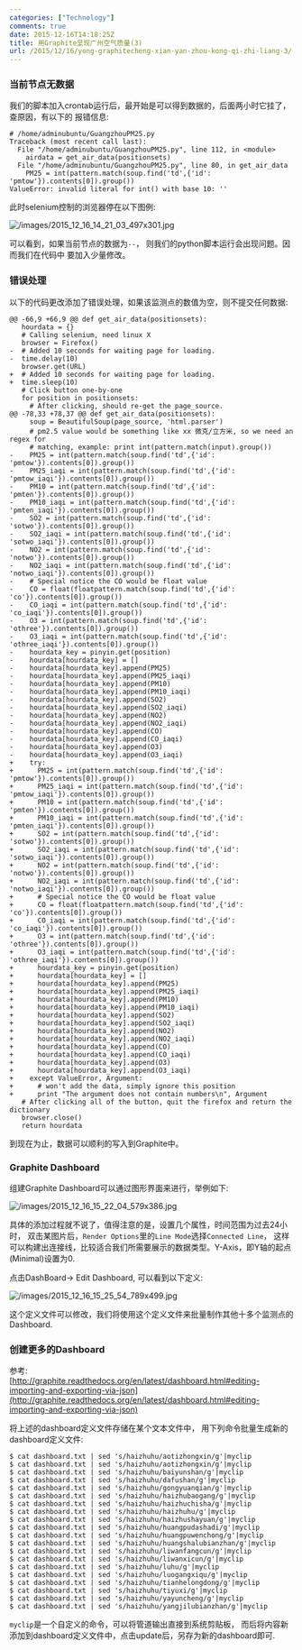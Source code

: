 ```yaml
---
categories: ["Technology"]
comments: true
date: 2015-12-16T14:18:25Z
title: 用Graphite呈现广州空气质量(3)
url: /2015/12/16/yong-graphitecheng-xian-yan-zhou-kong-qi-zhi-liang-3/
---
```


### 当前节点无数据
我们的脚本加入crontab运行后，最开始是可以得到数据的，后面两小时它挂了，查原因，有以下的
报错信息:    

```
# /home/adminubuntu/GuangzhouPM25.py 
Traceback (most recent call last):
  File "/home/adminubuntu/GuangzhouPM25.py", line 112, in <module>
    airdata = get_air_data(positionsets)
  File "/home/adminubuntu/GuangzhouPM25.py", line 80, in get_air_data
    PM25 = int(pattern.match(soup.find('td',{'id': 'pmtow'}).contents[0]).group())
ValueError: invalid literal for int() with base 10: ''
```
此时selenium控制的浏览器停在以下图例:    

![/images/2015_12_16_14_21_03_497x301.jpg](/images/2015_12_16_14_21_03_497x301.jpg)    

可以看到，如果当前节点的数据为`--`， 则我们的python脚本运行会出现问题。因而我们在代码中
要加入少量修改。  
### 错误处理
以下的代码更改添加了错误处理，如果该监测点的数值为空，则不提交任何数据:    

```
@@ -66,9 +66,9 @@ def get_air_data(positionsets):
   hourdata = {}
   # Calling selenium, need linux X
   browser = Firefox()
-  # Added 10 seconds for waiting page for loading.
-  time.delay(10)
   browser.get(URL)
+  # Added 10 seconds for waiting page for loading.
+  time.sleep(10)
   # Click button one-by-one
   for position in positionsets:
     # After clicking, should re-get the page_source.
@@ -78,33 +78,37 @@ def get_air_data(positionsets):
     soup = BeautifulSoup(page_source, 'html.parser')
     # pm2.5 value would be something like xx 微克/立方米, so we need an regex for
     # matching, example: print int(pattern.match(input).group())
-    PM25 = int(pattern.match(soup.find('td',{'id': 'pmtow'}).contents[0]).group())
-    PM25_iaqi = int(pattern.match(soup.find('td',{'id': 'pmtow_iaqi'}).contents[0]).group())
-    PM10 = int(pattern.match(soup.find('td',{'id': 'pmten'}).contents[0]).group())
-    PM10_iaqi = int(pattern.match(soup.find('td',{'id': 'pmten_iaqi'}).contents[0]).group())
-    SO2 = int(pattern.match(soup.find('td',{'id': 'sotwo'}).contents[0]).group())
-    SO2_iaqi = int(pattern.match(soup.find('td',{'id': 'sotwo_iaqi'}).contents[0]).group())
-    NO2 = int(pattern.match(soup.find('td',{'id': 'notwo'}).contents[0]).group())
-    NO2_iaqi = int(pattern.match(soup.find('td',{'id': 'notwo_iaqi'}).contents[0]).group())
-    # Special notice the CO would be float value
-    CO = float(floatpattern.match(soup.find('td',{'id': 'co'}).contents[0]).group())
-    CO_iaqi = int(pattern.match(soup.find('td',{'id': 'co_iaqi'}).contents[0]).group())
-    O3 = int(pattern.match(soup.find('td',{'id': 'othree'}).contents[0]).group())
-    O3_iaqi = int(pattern.match(soup.find('td',{'id': 'othree_iaqi'}).contents[0]).group())
-    hourdata_key = pinyin.get(position)
-    hourdata[hourdata_key] = []
-    hourdata[hourdata_key].append(PM25)
-    hourdata[hourdata_key].append(PM25_iaqi)
-    hourdata[hourdata_key].append(PM10)
-    hourdata[hourdata_key].append(PM10_iaqi)
-    hourdata[hourdata_key].append(SO2)
-    hourdata[hourdata_key].append(SO2_iaqi)
-    hourdata[hourdata_key].append(NO2)
-    hourdata[hourdata_key].append(NO2_iaqi)
-    hourdata[hourdata_key].append(CO)
-    hourdata[hourdata_key].append(CO_iaqi)
-    hourdata[hourdata_key].append(O3)
-    hourdata[hourdata_key].append(O3_iaqi)
+    try:
+      PM25 = int(pattern.match(soup.find('td',{'id': 'pmtow'}).contents[0]).group())
+      PM25_iaqi = int(pattern.match(soup.find('td',{'id': 'pmtow_iaqi'}).contents[0]).group())
+      PM10 = int(pattern.match(soup.find('td',{'id': 'pmten'}).contents[0]).group())
+      PM10_iaqi = int(pattern.match(soup.find('td',{'id': 'pmten_iaqi'}).contents[0]).group())
+      SO2 = int(pattern.match(soup.find('td',{'id': 'sotwo'}).contents[0]).group())
+      SO2_iaqi = int(pattern.match(soup.find('td',{'id': 'sotwo_iaqi'}).contents[0]).group())
+      NO2 = int(pattern.match(soup.find('td',{'id': 'notwo'}).contents[0]).group())
+      NO2_iaqi = int(pattern.match(soup.find('td',{'id': 'notwo_iaqi'}).contents[0]).group())
+      # Special notice the CO would be float value
+      CO = float(floatpattern.match(soup.find('td',{'id': 'co'}).contents[0]).group())
+      CO_iaqi = int(pattern.match(soup.find('td',{'id': 'co_iaqi'}).contents[0]).group())
+      O3 = int(pattern.match(soup.find('td',{'id': 'othree'}).contents[0]).group())
+      O3_iaqi = int(pattern.match(soup.find('td',{'id': 'othree_iaqi'}).contents[0]).group())
+      hourdata_key = pinyin.get(position)
+      hourdata[hourdata_key] = []
+      hourdata[hourdata_key].append(PM25)
+      hourdata[hourdata_key].append(PM25_iaqi)
+      hourdata[hourdata_key].append(PM10)
+      hourdata[hourdata_key].append(PM10_iaqi)
+      hourdata[hourdata_key].append(SO2)
+      hourdata[hourdata_key].append(SO2_iaqi)
+      hourdata[hourdata_key].append(NO2)
+      hourdata[hourdata_key].append(NO2_iaqi)
+      hourdata[hourdata_key].append(CO)
+      hourdata[hourdata_key].append(CO_iaqi)
+      hourdata[hourdata_key].append(O3)
+      hourdata[hourdata_key].append(O3_iaqi)
+    except ValueError, Argument:
+      # won't add the data, simply ignore this position
+      print "The argument does not contain numbers\n", Argument
   # After clicking all of the button, quit the firefox and return the dictionary
   browser.close()
   return hourdata
```
到现在为止，数据可以顺利的写入到Graphite中。    

### Graphite Dashboard
组建Graphite Dashboard可以通过图形界面来进行，举例如下:    

![/images/2015_12_16_15_22_04_579x386.jpg](/images/2015_12_16_15_22_04_579x386.jpg)    

具体的添加过程就不说了，值得注意的是，设置几个属性，时间范围为过去24小时，
双击某图片后，`Render Options`里的`Line Mode`选择`Connected Line`， 
这样可以构建出连接线，比较适合我们所需要展示的数据类型。Y-Axis，即Y轴的起点(Minimal)设置为0.   

点击DashBoard-> Edit Dashboard, 可以看到以下定义:    

![/images/2015_12_16_15_25_54_789x499.jpg](/images/2015_12_16_15_25_54_789x499.jpg)    

这个定义文件可以修改，我们将使用这个定义文件来批量制作其他十多个监测点的Dashboard.    

### 创建更多的Dashboard
参考:     
[http://graphite.readthedocs.org/en/latest/dashboard.html#editing-importing-and-exporting-via-json](http://graphite.readthedocs.org/en/latest/dashboard.html#editing-importing-and-exporting-via-json)    

将上述的dashboard定义文件存储在某个文本文件中，
用下列命令批量生成新的dashboard定义文件:    

```
$ cat dashboard.txt | sed 's/haizhuhu/aotizhongxin/g'|myclip
$ cat dashboard.txt | sed 's/haizhuhu/aotizhongxin/g'|myclip
$ cat dashboard.txt | sed 's/haizhuhu/baiyunshan/g'|myclip
$ cat dashboard.txt | sed 's/haizhuhu/dafushan/g'|myclip
$ cat dashboard.txt | sed 's/haizhuhu/gongyuanqian/g'|myclip
$ cat dashboard.txt | sed 's/haizhuhu/haizhubaogang/g'|myclip
$ cat dashboard.txt | sed 's/haizhuhu/haizhuchisha/g'|myclip
$ cat dashboard.txt | sed 's/haizhuhu/haizhuhu/g'|myclip
$ cat dashboard.txt | sed 's/haizhuhu/haizhushayuan/g'|myclip
$ cat dashboard.txt | sed 's/haizhuhu/huangpudashadi/g'|myclip
$ cat dashboard.txt | sed 's/haizhuhu/huangpuwenchong/g'|myclip
$ cat dashboard.txt | sed 's/haizhuhu/huangshalubianzhan/g'|myclip
$ cat dashboard.txt | sed 's/haizhuhu/liwanfangcun/g'|myclip
$ cat dashboard.txt | sed 's/haizhuhu/liwanxicun/g'|myclip
$ cat dashboard.txt | sed 's/haizhuhu/luhu/g'|myclip
$ cat dashboard.txt | sed 's/haizhuhu/luogangxiqu/g'|myclip
$ cat dashboard.txt | sed 's/haizhuhu/tianhelongdong/g'|myclip
$ cat dashboard.txt | sed 's/haizhuhu/tiyuxi/g'|myclip
$ cat dashboard.txt | sed 's/haizhuhu/yayuncheng/g'|myclip
$ cat dashboard.txt | sed 's/haizhuhu/yangjilubianzhan/g'|myclip
```

`myclip`是一个自定义的命令，可以将管道输出直接到系统剪贴板，
而后将内容新添加到dashboard定义文件中，点击update后，另存为新的dashboard即可.    
